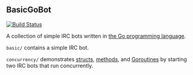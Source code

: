 ## BasicGoBot

[![Build Status](https://travis-ci.org/jasonharrison/BasicGoBot.svg?branch=master)](https://travis-ci.org/jasonharrison/BasicGoBot)

A collection of simple IRC bots written in [the Go programming language](https://golang.org/).

`basic/` contains a simple IRC bot.

`concurrency/` demonstrates [structs](https://www.golang-book.com/books/intro/9#section1), [methods](https://www.golang-book.com/books/intro/9#section2), and [Goroutines](https://www.golang-book.com/books/intro/10#section1) by starting two IRC bots that run concurrently.
